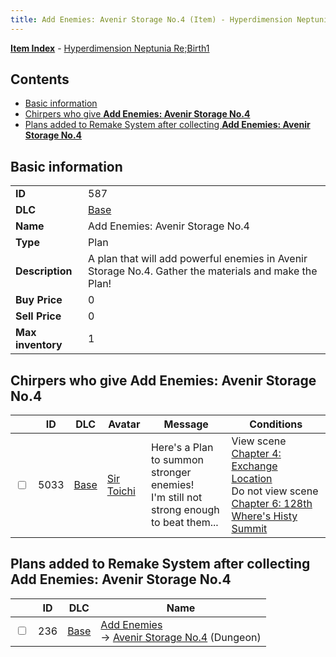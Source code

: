 ```yaml
---
title: Add Enemies: Avenir Storage No.4 (Item) - Hyperdimension Neptunia Re;Birth1
---
```


[**Item Index**](/neptunia/rb1/item/index.html) - [Hyperdimension Neptunia Re;Birth1](/neptunia/rb1)

## Contents

- [Basic information](#basic-information)
- [Chirpers who give **Add Enemies: Avenir Storage No.4**](#chirpers-who-give-add-enemies-avenir-storage-no4)
- [Plans added to Remake System after collecting **Add Enemies: Avenir Storage No.4**](#plans-added-to-remake-system-after-collecting-add-enemies-avenir-storage-no4)
## Basic information

|   |   |
| -- | -- |
| **ID** | 587 |
| **DLC** | [Base](/neptunia/rb1/dlc/1-base.html) |
| **Name** | Add Enemies: Avenir Storage No.4 |
| **Type** | Plan |
| **Description** | A plan that will add powerful enemies in Avenir Storage No.4. Gather the materials and make the Plan! |
| **Buy Price** | 0 |
| **Sell Price** | 0 |
| **Max inventory** | 1 |


## Chirpers who give **Add Enemies: Avenir Storage No.4**

|    | ID | DLC | Avatar | Message | Conditions |
| -- | -- | --- | ------ | ------- | ---------- |
| <input type="checkbox" id="rb1-chirper-event-1-5033" class="trackbox" /> | 5033 | [Base](/neptunia/rb1/dlc/1-base.html) | [Sir Toichi](/neptunia/rb1/undefined/1-220-sir-toichi.html) | Here's a Plan to summon stronger enemies!<br />I'm still not strong enough to beat them... | View scene [Chapter 4: Exchange Location](/neptunia/rb1/scene/1-414-chapter-4-exchange-location.html)<br />Do not view scene [Chapter 6: 128th Where's Histy Summit](/neptunia/rb1/scene/1-601-chapter-6-128th-wheres-histy-summit.html) |


## Plans added to Remake System after collecting **Add Enemies: Avenir Storage No.4**

|    | ID | DLC | Name |
| -- | -- | --- | ---- |
| <input type="checkbox" id="rb1-remake-1-236" class="trackbox" /> | 236 | [Base](/neptunia/rb1/dlc/1-base.html) | [Add Enemies](/neptunia/rb1/remake/1-236-add-enemies.html)<br /> → [Avenir Storage No.4](/neptunia/rb1/dungeon/1-13-avenir-storage-no-4.html) (Dungeon) |
